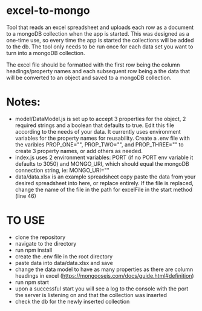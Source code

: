 # excel-to-mongo

Tool that reads an excel spreadsheet and uploads each row as a document to a mongoDB collection when the app is started. This was designed as a one-time use, so every time the app is started the collections will be added to the db. The tool only needs to be run once for each data set you want to turn into a mongoDB collection.

The excel file should be formatted with the first row being the column headings/property names and each subsequent row being a the data that will be converted to an object and saved to a mongoDB collection.

# Notes:
  - model/DataModel.js is set up to accept 3 properties for the object, 2 required strings and a boolean that defaults to true. Edit this file according to the needs of your data. It currently uses environment variables for the property names for reusability. Create a .env file with the varibles PROP_ONE="<prop name>", PROP_TWO="<prop name>", and PROP_THREE="<prop name>" to create 3 property names, or add others as needed.
  - index.js uses 2 environment variables: PORT (if no PORT env variable it defaults to 3050) and MONGO_URI, which should equal the mongoDB connection string, ie: MONGO_URI="<db connection string>"
  - data/data.xlsx is an example spreadsheet copy paste the data from your desired spreadsheet into here, or replace entirely. If the file is replaced, change the name of the file in the path for excelFile in the start method (line 46)
  
# TO USE
  - clone the repository
  - navigate to the directory
  - run npm install
  - create the .env file in the root directory
  - paste data into data/data.xlsx and save
  - change the data model to have as many properties as there are column headings in excel (https://mongoosejs.com/docs/guide.html#definition)
  - run npm start
  - upon a successful start you will see a log to the console with the port the server is listening on and that the collection was inserted
  - check the db for the newly inserted collection
